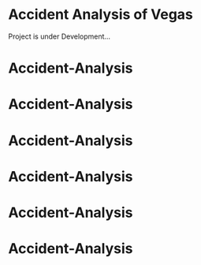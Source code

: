 # **Accident Analysis of Vegas**
Project is under Development...
# Accident-Analysis
# Accident-Analysis
# Accident-Analysis
# Accident-Analysis
# Accident-Analysis
# Accident-Analysis

